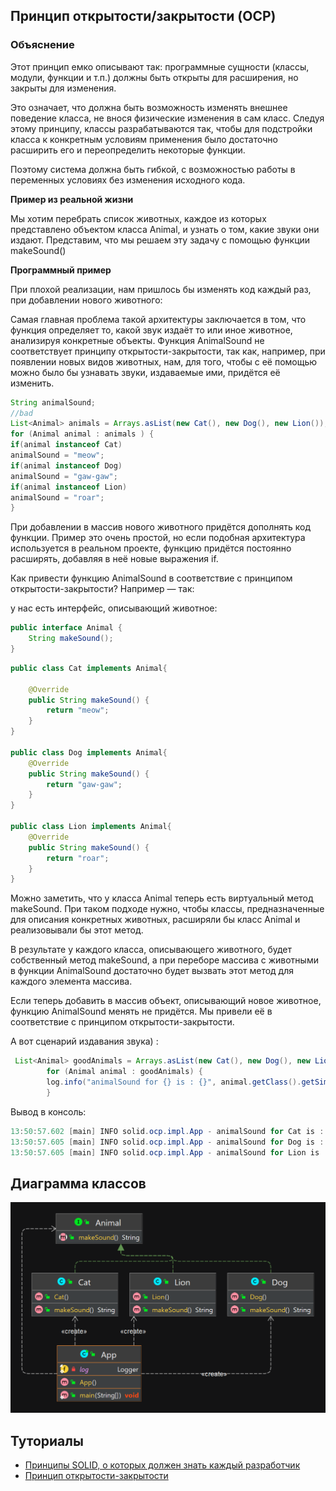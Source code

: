 
## Принцип открытости/закрытости (OCP)


### Объяснение
Этот принцип емко описывают так: программные сущности (классы, модули, функции и т.п.) должны быть открыты для расширения, но закрыты для изменения.

Это означает, что должна быть возможность изменять внешнее поведение класса, не внося физические изменения в сам класс. Следуя этому принципу, классы разрабатываются так, чтобы для подстройки класса к конкретным условиям применения было достаточно расширить его и переопределить некоторые функции.

Поэтому система должна быть гибкой, с возможностью работы в переменных условиях без изменения исходного кода.

**Пример из реальной жизни**

Мы хотим перебрать список животных, каждое из которых представлено объектом класса Animal, 
и узнать о том, какие звуки они издают. Представим, что мы решаем эту задачу с помощью функции makeSound()

**Программный пример**

При плохой реализации, нам пришлось бы изменять код каждый раз, при добавлении нового животного:

Самая главная проблема такой архитектуры заключается в том, что функция определяет то, какой звук издаёт то или иное животное, анализируя конкретные объекты. Функция AnimalSound не соответствует принципу открытости-закрытости, так как, например, при появлении новых видов животных, нам, для того, чтобы с её помощью можно было бы узнавать звуки, издаваемые ими, придётся её изменить.
```java
String animalSound;
//bad
List<Animal> animals = Arrays.asList(new Cat(), new Dog(), new Lion());
for (Animal animal : animals ) {
if(animal instanceof Cat)
animalSound = "meow";
if(animal instanceof Dog)
animalSound = "gaw-gaw";
if(animal instanceof Lion)
animalSound = "roar";
}
```
При добавлении в массив нового животного придётся дополнять код функции. Пример это очень простой, но если подобная архитектура используется в реальном проекте, функцию придётся постоянно расширять, добавляя в неё новые выражения if.

Как привести функцию AnimalSound в соответствие с принципом открытости-закрытости? Например — так:

у нас есть интерфейс, описывающий животное:

```java
public interface Animal {
    String makeSound();
}
```
```java
public class Cat implements Animal{

    @Override
    public String makeSound() {
        return "meow";
    }
}

public class Dog implements Animal{
    @Override
    public String makeSound() {
        return "gaw-gaw";
    }
}

public class Lion implements Animal{
    @Override
    public String makeSound() {
        return "roar";
    }
}

```

Можно заметить, что у класса Animal теперь есть виртуальный метод makeSound. При таком подходе нужно, чтобы классы, предназначенные для описания конкретных животных, расширяли бы класс Animal и реализовывали бы этот метод.

В результате у каждого класса, описывающего животного, будет собственный метод makeSound, а при переборе массива с животными в функции AnimalSound достаточно будет вызвать этот метод для каждого элемента массива.

Если теперь добавить в массив объект, описывающий новое животное, функцию AnimalSound менять не придётся. Мы привели её в соответствие с принципом открытости-закрытости.

А вот сценарий издавания звука) :


```java
 List<Animal> goodAnimals = Arrays.asList(new Cat(), new Dog(), new Lion());
        for (Animal animal : goodAnimals) {
        log.info("animalSound for {} is : {}", animal.getClass().getSimpleName(), animal.makeSound());
        }
```
Вывод в консоль:
```java
13:50:57.602 [main] INFO solid.ocp.impl.App - animalSound for Cat is : meow
13:50:57.605 [main] INFO solid.ocp.impl.App - animalSound for Dog is : gaw-gaw
13:50:57.605 [main] INFO solid.ocp.impl.App - animalSound for Lion is : roar
```


## Диаграмма классов

![alt text](../../../resources/solid/ocp/ocp.png)


## Туториалы

* [Принципы SOLID, о которых должен знать каждый разработчик](https://habr.com/ru/companies/ruvds/articles/426413/)
* [Принцип открытости-закрытости](https://habr.com/ru/companies/tinkoff/articles/472186/)
